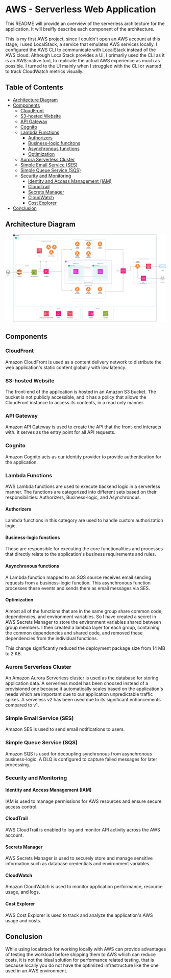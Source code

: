 # AWS - Serverless Web Application

This README will provide an overview of the serverless architecture for the application. It will breifly describe each component of the architecture.

This is my first AWS project, since I couldn't open an AWS account at this stage, I used LocalStack, a service that emulates AWS services locally. I configured the AWS CLI to communicate with LocalStack instead of the AWS cloud. Although LocalStack provides a UI, I primarily used the CLI as it is an AWS-native tool, to replicate the actual AWS experience as much as possible. I turned to the UI mainly when I struggled with the CLI or wanted to track CloudWatch metrics visually.

## Table of Contents

- [Architecture Diagram](#architecture-diagram)
- [Components](#components)
  - [CloudFront](#cloudfront)
  - [S3-hosted Website](#s3-hosted-website)
  - [API Gateway](#api-gateway)
  - [Cognito](#cognito)
  - [Lambda Functions](#lambda-functions)
    - [Authorizers](#authorizers)
    - [Business-logic funcitons](#business-logic-functions)
    - [Asynchronous functions](#asynchronous-functions)
    - [Optimization](#optimization)
  - [Aurora Serverless Cluster](#aurora-serverless-cluster)
  - [Simple Email Service (SES)](#simple-email-service-ses)
  - [Simple Queue Service (SQS)](#simple-queue-service-sqs)
  - [Security and Monitoring](#security-and-monitoring)
    - [Identity and Access Management (IAM)](#identity-and-access-management-iam)
    - [CloudTrail](#cloudtrail)
    - [Secrets Manager](#secrets-manager)
    - [CloudWatch](#cloudwatch)
    - [Cost Explorer](#cost-explorer)
- [Conclusion](#conclusion)

## Architecture Diagram

![Architecture Diagram](./MicroTix-serverless.png)

## Components

### CloudFront

Amazon CloudFront is used as a content delivery network to distribute the web application's static content globally with low latency.

### S3-hosted Website

The front-end of the application is hosted in an Amazon S3 bucket. The bucket is not publicly accessible, and it has a policy that allows the CloudFront instance to access its contents, in a read only manner.

### API Gateway

Amazon API Gateway is used to create the API that the front-end interacts with. It serves as the entry point for all API requests.

### Cognito

Amazon Cognito acts as our identity provider to provide authentication for the application.

### Lambda Functions

AWS Lambda functions are used to execute backend logic in a serverless manner. The functions are categorized into different sets based on their responsibilities: Authorizers, Business-logic, and Asynchronous.

#### Authorizers

Lambda functions in this category are used to handle custom authorization logic.

#### Business-logic functions

Those are responsible for executing the core functionalities and processes that directly relate to the application's business requirements and rules.

#### Asynchronous functions

A Lambda function mapped to an SQS source receives email sending requests from a business-logic function. This asynchronous function processes these events and sends them as email messages via SES.

#### Optimization

Almost all of the functions that are in the same group share common code, dependencies, and environment variables. So I have created a secret in AWS Secrets Manager to store the environment variables shared between group members. I then created a lambda layer for each group, containing the common dependencies and shared code, and removed these dependencies from the individual functions.

This change significantly reduced the deployment package size from 14 MB to 2 KB.

### Aurora Serverless Cluster

An Amazon Aurora Serverless cluster is used as the database for storing application data. A serverless model has been choosed instead of a provisioned one because it automatically scales based on the application's needs which are important due to our application unpredictable traffic spikes. A serveless v2 has been used due to its significant enhancements compared to v1.

### Simple Email Service (SES)

Amazon SES is used to send email notifications to users.

### Simple Queue Service (SQS)

Amazon SQS is used for decoupling synchronous from asynchronous business-logic. A DLQ is configured to capture failed messages for later processing.

### Security and Monitoring

#### Identity and Access Management (IAM)

IAM is used to manage permissions for AWS resources and ensure secure access control.

#### CloudTrail

AWS CloudTrail is enabled to log and monitor API activity across the AWS account.

#### Secrets Manager

AWS Secrets Manager is used to securely store and manage sensitive information such as database credentials and environment variables.

#### CloudWatch

Amazon CloudWatch is used to monitor application performance, resource usage, and logs.

#### Cost Explorer

AWS Cost Explorer is used to track and analyze the application's AWS usage and costs.

## Conclusion

While using localstack for working locally with AWS can provide advantages of testing the workload before shipping them to AWS which can reduce costs, it is not the ideal solution for performance related testing, that is because locally you do not have the optimized infrastructure like the one used in an AWS environment.